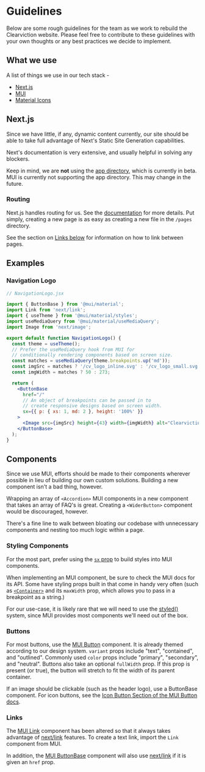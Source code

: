 # Guidelines

Below are some rough guidelines for the team as we work to rebuild the Clearviction website. Please feel free to contribute to these guidelines with your own thoughts or any best practices we decide to implement.

## What we use

A list of things we use in our tech stack -

- [Next.js](https://nextjs.org/)
- [MUI](https://mui.com/)
- [Material Icons](https://mui.com/material-ui/material-icons/)

## Next.js

Since we have little, if any, dynamic content currently, our site should be able to take full advantage of Next's Static Site Generation capabilities.

Next's documentation is very extensive, and usually helpful in solving any blockers.

Keep in mind, we are **not** using the [app directory](https://beta.nextjs.org/docs/app-directory-roadmap), which is currently in beta. MUI is currently not supporting the app directory. This may change in the future.

### Routing

Next.js handles routing for us. See the [documentation](https://nextjs.org/docs/routing/introduction) for more details. Put simply, creating a new page is as easy as creating a new file in the `/pages` directory.

See the section on [Links below](#links) for information on how to link between pages.

## Examples

### Navigation Logo

```jsx
// NavigationLogo.jsx

import { ButtonBase } from '@mui/material';
import Link from 'next/link';
import { useTheme } from '@mui/material/styles';
import useMediaQuery from '@mui/material/useMediaQuery';
import Image from 'next/image';

export default function NavigationLogo() {
  const theme = useTheme();
  // Prefer the useMediaQuery hook from MUI for
  // conditionally rendering components based on screen size.
  const matches = useMediaQuery(theme.breakpoints.up('md'));
  const imgSrc = matches ? '/cv_logo_inline.svg' : '/cv_logo_small.svg';
  const imgWidth = matches ? 50 : 273;

  return (
    <ButtonBase
      href="/"
      // An object of breakpoints can be passed in to
      // create responsive designs based on screen width.
      sx={{ p: { xs: 1, md: 2 }, height: '100%' }}
    >
      <Image src={imgSrc} height={43} width={imgWidth} alt="Clearviction logo" />
    </ButtonBase>
  );
}
```

## Components

Since we use MUI, efforts should be made to their components wherever possible in lieu of building our own custom solutions. Building a new component isn't a bad thing, however.

Wrapping an array of `<Accordion>` MUI components in a new component that takes an array of FAQ's is great. Creating a `<WiderButton>` component would be discouraged, however.

There's a fine line to walk between bloating our codebase with unnecessary components and nesting too much logic within a page.

### Styling Components

For the most part, prefer using the [`sx` prop](https://mui.com/system/getting-started/the-sx-prop/) to build styles into MUI components.

When implementing an MUI component, be sure to check the MUI docs for its API. Some have styling props built in that come in handy very often (such as [`<Container>`](https://mui.com/material-ui/api/container/) and its `maxWidth` prop, which allows you to pass in a breakpoint as a string.)

For our use-case, it is likely rare that we will need to use the [styled()](https://mui.com/system/styled/) system, since MUI provides most components we'll need out of the box.

### Buttons

For most buttons, use the [MUI Button](https://mui.com/material-ui/react-button/) component. It is already themed according to our design system. `variant` props include "text", "contained", and "outlined". Commonly used `color` props include "primary", "secondary", and "neutral". Buttons also take an optional `fullWidth` prop. If this prop is present (or true), the button will stretch to fit the width of its parent container.

If an image should be clickable (such as the header logo), use a ButtonBase component. For icon buttons, see the [Icon Button Section of the MUI Button docs](https://mui.com/material-ui/react-button/#icon-button).

### Links

The [MUI Link](https://mui.com/material-ui/react-link/) component has been altered so that it always takes advantage of [next/link](https://nextjs.org/docs/api-reference/next/link) features. To create a text link, import the `Link` component from MUI.

In addition, the [MUI ButtonBase](https://mui.com/material-ui/api/button-base/) component will also use [next/link](https://nextjs.org/docs/api-reference/next/link) if it is given an `href` prop.
